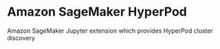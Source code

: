 # Amazon SageMaker HyperPod 

Amazon SageMaker Jupyter extension which provides HyperPod cluster discovery
